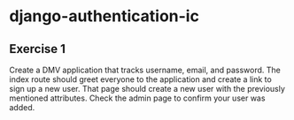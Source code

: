 # django-authentication-ic

## Exercise 1
Create a DMV application that tracks username, email, and password. The index route should greet everyone to the application and create a link to sign up a new user. That page should create a new user with the previously mentioned attributes. Check the admin page to confirm your user was added.
